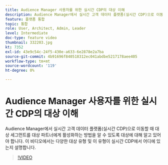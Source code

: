 ```yaml
---
title: Audience Manager 사용자를 위한 실시간 CDP의 대상 이해
description: Audience Manager에서 실시간 고객 데이터 플랫폼(실시간 CDP)으로 이동할 때 대상 세그먼트를 대상 파트너에게 활성화하는 방법을 알 수 있도록 대상에 대해 알고 있어야 합니다. 이 비디오에서는 다양한 대상 유형 및 이 유형이 실시간 CDP에서 어디에 있는지 설명합니다.
feature: 플랫폼 통합
topic: 통합
role: User, Architect, Admin, Leader
level: Intermediate
doc-type: feature video
thumbnail: 332203.jpg
kt: 7352
exl-id: 43e9c54c-24f5-430e-a633-6e2878e2a7ba
source-git-commit: 4b91696f840518312ec041abdbe5217178aee405
workflow-type: tm+mt
source-wordcount: '119'
ht-degree: 0%

---
```


# Audience Manager 사용자를 위한 실시간 CDP의 대상 이해

Audience Manager에서 실시간 고객 데이터 플랫폼(실시간 CDP)으로 이동할 때 대상 세그먼트를 대상 파트너에게 활성화하는 방법을 알 수 있도록 대상에 대해 알고 있어야 합니다. 이 비디오에서는 다양한 대상 유형 및 이 유형이 실시간 CDP에서 어디에 있는지 설명합니다.

>[!VIDEO](https://video.tv.adobe.com/v/332203/?quality=12&learn=on)
